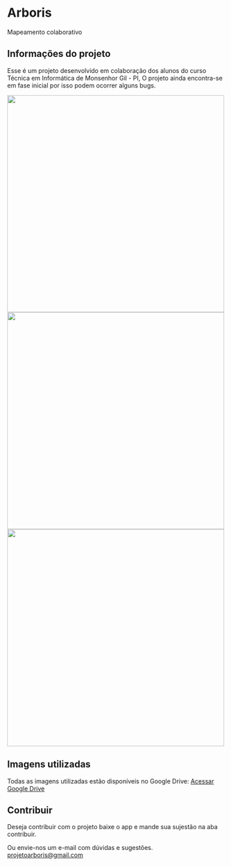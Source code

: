 # Arboris

Mapeamento colaborativo

## Informações do projeto

Esse é um projeto desenvolvido em colaboração dos alunos do curso Técnica em Informática de Monsenhor Gil - PI,
O projeto ainda encontra-se em fase inicial por isso podem ocorrer alguns bugs.

<img src="https://lh5.googleusercontent.com/hC1sON1H0bbMA3IIY364xYkRFTAMY8w5Igx-vp1dZKYHe-0c-iLAlPwXoRlkSRREKymWDNbn2GyFWq47hoQG=w1366-h608" height="500">

<img src="https://lh6.googleusercontent.com/J2OWkBoQkkQe2Waza8pF6Zg21dC-A59mNPa2y80mkJbYYFcrxN4IZDDNOVXcntbAYW9LpGT76uV0wJBvK0hY=w1366-h608" height="500">

<img src="https://lh4.googleusercontent.com/9zHmNHwrLCITYTbz-8fvxGlCFfl-iJAZlJM1YObziWzVIy6a1VLK_FcAb-BX7oYMVU1frqo1QOMzuhjUgi-f=w1366-h608" height="500">

## Imagens utilizadas 

Todas as imagens utilizadas estão disponíveis no Google Drive:
[Acessar Google Drive](https://drive.google.com/drive/folders/1QuQ-9eSuAs0UYsxOFNTdGnxSXXHFJKuf)


## Contribuir

Deseja contribuir com o projeto baixe o app e mande sua sujestão na aba contribuir.

Ou envie-nos um e-mail com dúvidas e sugestões. projetoarboris@gmail.com
